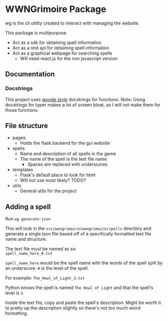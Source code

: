 # WWNGrimoire Package

wg is the cli utility created to interact with managing the
website.

This package is multipurpose
- Act as a sdk for obtaining spell information
- Act as a rest api for obtaining spell information
- Act as a graphical webpage for searching spells
    - Will need react.js for the non javascript version

## Documentation

### Docstrings

This project uses [google style](https://google.github.io/styleguide/pyguide.html#doc-function-args) 
docstrings for functions. Note: Using docstrings for typer makes a lot of screen bloat, so I will
not make them for those functions.

## File structure

- pages
  - Holds the flask backend for the gui website
- spells
  - Name and description of all spells in the game
  - The name of the spell is the text file name
    - Spaces are replaced with underscores
- templates
  - Flask's default place to look for html
  - Will not use most likely? TODO?
- utils
  - General utils for the project

## Adding a spell

Run `wg generate-json`

This will look in the `src/wwngrimoire/wwngrimoire/spells` directory 
and generate a single json file based off of a specifically
formatted text file name and structure.

The text file must be named as so:  
`spell_name_here_#.txt`

`spell_name_here` would be the spell name with the words of the spell split by
an underscore. `#` is the level of the spell.

For example:
`The_Howl_of_Light_3.txt`

Python knows the spell is named `The Howl of Light` and that the spell's level is `3`.

Inside the text file, copy and paste the spell's description. Might be worth it
to pretty up the description slightly so there's not too much weird formatting.